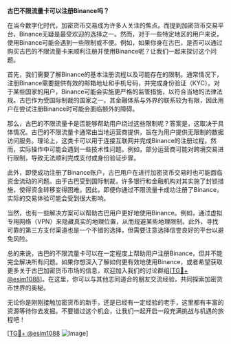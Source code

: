 **古巴不限流量卡可以注册Binance吗？**

在当今数字化时代，加密货币交易成为许多人关注的焦点。而提到加密货币交易平台，Binance无疑是最受欢迎的选择之一。然而，对于一些特定地区的用户来说，使用Binance可能会遇到一些限制或不便。例如，如果你身在古巴，是否可以通过购买古巴的不限流量卡来顺利注册并使用Binance呢？让我们一起来探讨这个问题。

首先，我们需要了解Binance的基本注册流程以及可能存在的限制。通常情况下，注册Binance需要提供有效的邮箱地址和手机号码，并完成身份验证（KYC）。对于某些国家的用户，Binance可能会实施更严格的监管措施，以符合当地的法律法规。古巴作为受国际制裁的国家之一，其金融体系与外界的联系较为有限，因此用户在尝试注册Binance时可能会面临额外的障碍。

那么，古巴的不限流量卡是否能够帮助用户绕过这些限制呢？答案是，这取决于具体情况。古巴的不限流量卡通常由当地运营商提供，旨在为用户提供无限制的数据访问服务。理论上，这类卡可以用于连接互联网并完成Binance的注册过程。然而，实际操作中可能会遇到一些技术性问题。例如，部分运营商可能对跨境交易进行限制，导致无法顺利完成支付或身份验证步骤。

此外，即使成功注册了Binance账户，古巴用户在进行加密货币交易时也可能面临资金流动的问题。由于古巴受到国际制裁，许多银行和金融机构对其实施了封锁措施，使得资金转移变得困难。因此，即便你通过不限流量卡成功注册了Binance，实际的交易体验可能会受到很大影响。

当然，也有一些解决方案可以帮助古巴用户更好地使用Binance。例如，通过虚拟专用网络（VPN）来隐藏真实的地理位置，从而规避某些地理限制。此外，寻找可靠的第三方支付渠道也是一个不错的选择，但需要注意选择信誉良好的平台以避免风险。

总的来说，古巴的不限流量卡可以在一定程度上帮助用户注册Binance，但并不能完全解决所有问题。如果你想深入了解如何更有效地使用Binance，或者希望获取更多关于古巴加密货币市场的信息，欢迎加入我们的讨论群组[[TG💪+ @esim1088](https://t.me/s/esim1088)]。在这里，你可以与其他志同道合的朋友交流经验，共同探索加密货币世界的奥秘。

无论你是刚刚接触加密货币的新手，还是已经有一定经验的老手，这里都有丰富的资源等待你去发掘。不要错过这个机会，让我们一起开启一段充满挑战与机遇的旅程吧！

[[TG💪+ @esim1088](https://t.me/s/esim1088) ![Image](https://i.postimg.cc/4NQfJmqS/Snipaste-2025-05-13-00-14-12.png)]